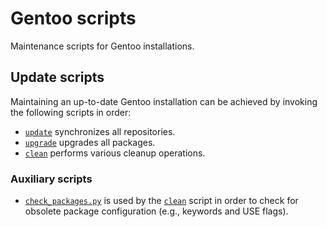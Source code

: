 # Gentoo scripts
Maintenance scripts for Gentoo installations.

## Update scripts
Maintaining an up-to-date Gentoo installation can be achieved by invoking the following scripts in order:
 * [`update`](update) synchronizes all repositories.
 * [`upgrade`](upgrade) upgrades all packages.
 * [`clean`](clean) performs various cleanup operations.

### Auxiliary scripts
 * [`check_packages.py`](check_packages.py) is used by the [`clean`](clean) script in order to check for obsolete package configuration (e.g., keywords and USE flags).
